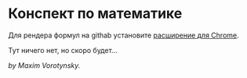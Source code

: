 # Конспект по математике

Для рендера формул на githab установите [расширение для Chrome](https://chrome.google.com/webstore/detail/mathjax-plugin-for-github/ioemnmodlmafdkllaclgeombjnmnbima).

Тут ничего нет, но скоро будет...

*by Maxim Vorotynsky.*
